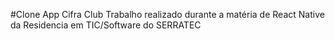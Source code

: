 #Clone App Cifra Club
Trabalho realizado durante a matéria de React Native da Residencia em TIC/Software do SERRATEC
